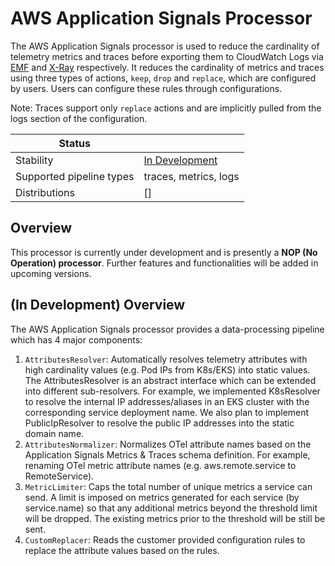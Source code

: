 # AWS Application Signals Processor

The AWS Application Signals processor is used to reduce the cardinality of telemetry metrics and traces before exporting them to CloudWatch Logs via [EMF](https://github.com/open-telemetry/opentelemetry-collector-contrib/tree/main/exporter/awsemfexporter) and [X-Ray](https://github.com/open-telemetry/opentelemetry-collector-contrib/tree/main/exporter/awsxrayexporter) respectively.
It reduces the cardinality of metrics and traces using three types of actions, `keep`, `drop` and `replace`, which are configured by users. Users can configure these rules through configurations.

Note: Traces support only `replace` actions and are implicitly pulled from the logs section of the configuration.

| Status                   |                           |
| ------------------------ |---------------------------|
| Stability                | [In Development](https://github.com/open-telemetry/opentelemetry-collector#development)          |
| Supported pipeline types | traces, metrics, logs     |
| Distributions            | []                        |


## Overview

This processor is currently under development and is presently a **NOP (No Operation) processor**. Further features and functionalities will be added in upcoming versions.

## (In Development) Overview

The AWS Application Signals processor provides a data-processing pipeline which has 4 major components:

1. `AttributesResolver`: Automatically resolves telemetry attributes with high cardinality values (e.g. Pod IPs from K8s/EKS) into static values. The AttributesResolver is an abstract interface which can be extended into different sub-resolvers. For example, we implemented K8sResolver to resolve the internal IP addresses/aliases in an EKS cluster with the corresponding service deployment name. We also plan to implement PublicIpResolver to resolve the public IP addresses into the static domain name.
2. `AttributesNormalizer`: Normalizes OTel attribute names based on the Application Signals Metrics & Traces schema definition. For example, renaming OTel metric attribute names (e.g. aws.remote.service to RemoteService).
3. `MetricLimiter`: Caps the total number of unique metrics a service can send. A limit is imposed on metrics generated for each service (by service.name) so that any additional metrics beyond the threshold limit will be dropped. The existing metrics prior to the threshold will be still be sent.
4. `CustomReplacer`: Reads the customer provided configuration rules to replace the attribute values based on the rules.